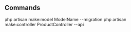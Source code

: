 ## Commands

php artisan make:model ModelName --migration
php artisan make:controller ProductController --api

